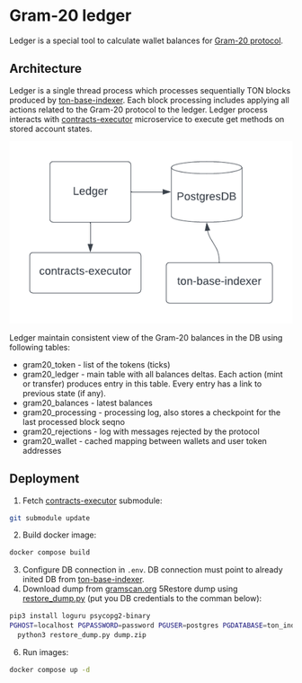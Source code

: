 # Gram-20 ledger

Ledger is a special tool to calculate wallet balances for
[Gram-20 protocol](https://docs.gram20.com/).

## Architecture

Ledger is a single thread process which processes
sequentially TON blocks produced by [ton-base-indexer](https://github.com/Gram-20/ton-base-indexer).
Each block processing includes applying all actions 
related to the Gram-20 protocol to the ledger. Ledger process interacts
with [contracts-executor](https://github.com/shuva10v/contracts-executor)
microservice to execute get methods on stored account states.  

![ledger architecture](./Ledger%20architecture.png)

Ledger maintain consistent view of the Gram-20 balances in the DB using following tables:
* gram20_token - list of the tokens (ticks)
* gram20_ledger - main table with all balances deltas. Each action
  (mint or transfer) produces entry in this table. Every entry has 
a link to previous state (if any).
* gram20_balances - latest balances
* gram20_processing - processing log, also stores a checkpoint for
the last processed block seqno
* gram20_rejections - log with messages rejected by the protocol
* gram20_wallet - cached mapping between wallets and user token addresses

## Deployment

1. Fetch [contracts-executor](https://github.com/shuva10v/contracts-executor) submodule:
````sh
git submodule update
````
2. Build docker image:
````sh
docker compose build
````
3. Configure DB connection in ``.env``. DB connection
must point to already inited DB from [ton-base-indexer](https://github.com/Gram-20/ton-base-indexer/).
4. Download dump from [gramscan.org](https://gramscan.org/dumps)
5Restore dump using [restore_dump.py](./restore_dump.py) (put you DB credentials to the comman below):
````sh
pip3 install loguru psycopg2-binary
PGHOST=localhost PGPASSWORD=password PGUSER=postgres PGDATABASE=ton_index \
  python3 restore_dump.py dump.zip 
````
6. Run images:
````sh
docker compose up -d
````